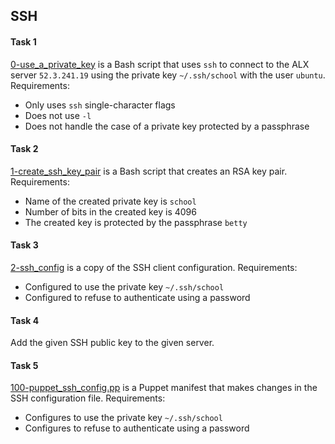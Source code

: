 ## SSH

#### Task 1
[0-use_a_private_key](0-use_a_private_key) is a Bash script that uses `ssh` to connect to the ALX server `52.3.241.19` using the private key `~/.ssh/school` with the user `ubuntu`.
Requirements:
- Only uses `ssh` single-character flags
- Does not use `-l`
- Does not handle the case of a private key protected by a passphrase

#### Task 2
[1-create_ssh_key_pair](1-create_ssh_key_pair) is a Bash script that creates an RSA key pair.
Requirements:
- Name of the created private key is `school`
- Number of bits in the created key is 4096
- The created key is protected by the passphrase `betty`

#### Task 3
[2-ssh_config](2-ssh_config) is a copy of the SSH client configuration.
Requirements:
- Configured to use the private key `~/.ssh/school`
- Configured to refuse to authenticate using a password

#### Task 4
Add the given SSH public key to the given server.

#### Task 5
[100-puppet_ssh_config.pp](100-puppet_ssh_config.pp) is a Puppet manifest that makes changes in the SSH configuration file.
Requirements:
- Configures to use the private key `~/.ssh/school`
- Configures to refuse to authenticate using a password
